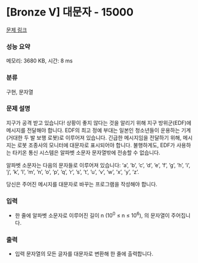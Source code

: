 # [Bronze V] 대문자 - 15000 

[문제 링크](https://www.acmicpc.net/problem/15000) 

### 성능 요약

메모리: 3680 KB, 시간: 8 ms

### 분류

구현, 문자열

### 문제 설명

<p>지구가 공격 받고 있습니다! 상황이 좋지 않다는 것을 알리기 위해 지구 방위군(EDF)에 메시지를 전달해야 합니다. EDF의 최고 정예 부대는 일본인 청소년들이 운용하는 기계(거대한 두 발 보행 로봇)로 이루어져 있습니다. 긴급한 메시지임을 전달하기 위해, 메시지는 로봇 조종사의 모니터에 대문자로 표시되어야 합니다. 불행하게도, EDF가 사용하는 타키온 통신 시스템은 알파벳 소문자 문자열밖에 전송할 수 없습니다.</p>

<p>알파벳 소문자는 다음의 문자들로 이루어져 있습니다: ’a’, ’b’, ’c’, ’d’, ’e’, ’f’, ’g’, ’h’, ’i’, ’j’, ’k’, ’l’, ’m’, ’n’, ’o’, ’p’, ’q’, ’r’, ’s’, ’t’, ’u’, ’v’, ’w’, ’x’, ’y’, ’z’.</p>

<p>당신은 주어진 메시지를 대문자로 바꾸는 프로그램을 작성해야 합니다.</p>

### 입력 

 <ul>
	<li>한 줄에 알파벳 소문자로 이루어진 길이 n (10<sup>0</sup> ≤ n ≤ 10<sup>6</sup>), 의 문자열이 주어집니다.</li>
</ul>

### 출력 

 <ul>
	<li>입력 문자열의 모든 글자를 대문자로 변환해 한 줄에 출력합니다.</li>
</ul>

